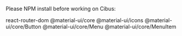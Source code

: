 Please NPM install before working on Cibus:

react-router-dom
@material-ui/core
@material-ui/icons
@material-ui/core/Button
@material-ui/core/Menu
@material-ui/core/MenuItem

